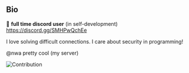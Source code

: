 ## Bio
:high_brightness: **full time discord user** (in self-development) https://discord.gg/SMHPwQchEe

I love solving difficult connections. I care about security in programming!

@nwa pretty cool (my server)


![Contribution](https://activity-graph.herokuapp.com/graph?username=subnwa&theme=react-dark&hide_border=true&area=true)
